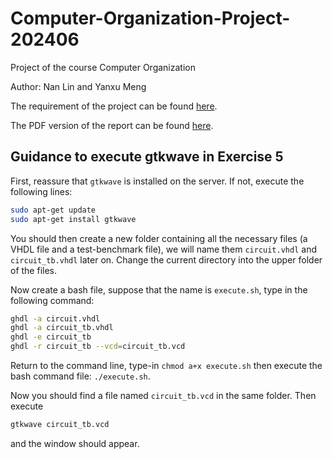 # Computer-Organization-Project-202406

Project of the course Computer Organization

Author: Nan Lin and Yanxu Meng

The requirement of the project can be found [here](assignment/Projet.pdf).

The PDF version of the report can be found [here](report/build/report.pdf).


## Guidance to execute gtkwave in Exercise 5

First, reassure that `gtkwave` is installed on the server. If not, execute the following lines:

```bash
sudo apt-get update
sudo apt-get install gtkwave
```

You should then create a new folder containing all the necessary files (a VHDL file and a test-benchmark file), we will name them `circuit.vhdl` and `circuit_tb.vhdl` later on. Change the current directory into the upper folder of the files.

Now create a bash file, suppose that the name is `execute.sh`, type in the following command:

```bash
ghdl -a circuit.vhdl
ghdl -a circuit_tb.vhdl
ghdl -e circuit_tb
ghdl -r circuit_tb --vcd=circuit_tb.vcd
```

Return to the command line, type-in `chmod a+x execute.sh` then execute the bash command file: `./execute.sh`.

Now you should find a file named `circuit_tb.vcd` in the same folder. Then execute

```bash
gtkwave circuit_tb.vcd
```

and the window should appear.